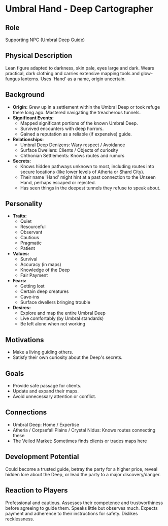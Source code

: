 # Umbral Hand - Deep Cartographer

## Role
Supporting NPC (Umbral Deep Guide)

## Physical Description
Lean figure adapted to darkness, skin pale, eyes large and dark. Wears practical, dark clothing and carries extensive mapping tools and glow-fungus lanterns. Uses 'Hand' as a name, origin uncertain.

## Background
- **Origin:** Grew up in a settlement within the Umbral Deep or took refuge there long ago. Mastered navigating the treacherous tunnels.
- **Significant Events:**
  - Mapped significant portions of the known Umbral Deep.
  - Survived encounters with deep horrors.
  - Gained a reputation as a reliable (if expensive) guide.
- **Relationships:**
  - Umbral Deep Denizens: Wary respect / Avoidance
  - Surface Dwellers: Clients / Objects of curiosity
  - Chthonian Settlements: Knows routes and rumors
- **Secrets:**
  - Knows hidden pathways unknown to most, including routes into secure locations (like lower levels of Atheria or Shard City).
  - Their name 'Hand' might hint at a past connection to the Unseen Hand, perhaps escaped or rejected.
  - Has seen things in the deepest tunnels they refuse to speak about.

## Personality
- **Traits:**
  - Quiet
  - Resourceful
  - Observant
  - Cautious
  - Pragmatic
  - Patient
- **Values:**
  - Survival
  - Accuracy (in maps)
  - Knowledge of the Deep
  - Fair Payment
- **Fears:**
  - Getting lost
  - Certain deep creatures
  - Cave-ins
  - Surface dwellers bringing trouble
- **Desires:**
  - Explore and map the entire Umbral Deep
  - Live comfortably (by Umbral standards)
  - Be left alone when not working

## Motivations
- Make a living guiding others.
- Satisfy their own curiosity about the Deep's secrets.

## Goals
- Provide safe passage for clients.
- Update and expand their maps.
- Avoid unnecessary attention or conflict.

## Connections
- Umbral Deep: Home / Expertise
- Atheria / Corpsefall Plains / Crystal Nidus: Knows routes connecting these
- The Veiled Market: Sometimes finds clients or trades maps here

## Development Potential
Could become a trusted guide, betray the party for a higher price, reveal hidden lore about the Deep, or lead the party to a major discovery/danger.

## Reaction to Players
Professional and cautious. Assesses their competence and trustworthiness before agreeing to guide them. Speaks little but observes much. Expects payment and adherence to their instructions for safety. Dislikes recklessness.
